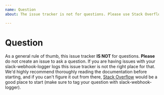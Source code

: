 ```yaml
---
name: Question
about: The issue tracker is not for questions. Please use Stack Overflow or other resources for help using slack-webhook-logger

---
```


# Question

As a general rule of thumb, this issue tracker **IS NOT** for questions. **Please** do not create an issue to ask a question. If you are having issues with your slack-webhook-logger logs this issue tracker is not the right place for that. We'd highly recommend thoroughly reading the documentation before starting, and if you can't figure it out from there, [Stack Overflow](https://stackoverflow.com/questions/tagged/slack-webhook-logger) would be a good place to start (make sure to tag your question with slack-webhook-logger).